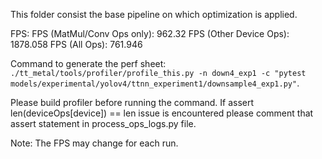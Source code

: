 This folder consist the base pipeline on which optimization is applied.

FPS:
FPS (MatMul/Conv Ops only): 962.32
FPS (Other Device Ops): 1878.058
FPS (All Ops): 761.946

Command to generate the perf sheet: `./tt_metal/tools/profiler/profile_this.py -n down4_exp1 -c "pytest models/experimental/yolov4/ttnn_experiment1/downsample4_exp1.py"`.

Please build profiler before running the command.
If assert len(deviceOps[device]) == len issue is encountered please comment that assert statement in process_ops_logs.py file.

Note: The FPS may change for each run.
